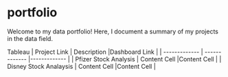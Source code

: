 # portfolio
Welcome to my data portfolio! Here, I document a summary of my projects in the data field.

Tableau
| Project Link  | Description |Dashboard Link |
| ------------- | ------------- |------------- |
| Pfizer Stock Analysis  | Content Cell  |Content Cell  |
| Disney Stock Analaysis  | Content Cell  |Content Cell  |
